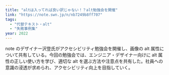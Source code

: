 ```yaml
---
title: "altは入ってれば良い訳じゃない！？alt勉強会を開催"
link: "https://note.swn.jp/n/nb7249b8ff707"
tags:
  - "代替テキスト・alt"
  - "失敗事例集"
year: 2022
---
```


note のデザイナー沢登氏がアクセシビリティ勉強会を開催し、画像の alt 属性について共有している。今回の勉強会では、エンジニア・デザイナー向けに alt 属性の正しい使い方を学び、適切な alt を選ぶ方法や注意点を共有した。社員への意識の浸透が求められ、アクセシビリティ向上を目指していく。
